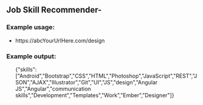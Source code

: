 <h2>Job Skill Recommender-</h2>
<h3>Example usage:</h3>
<ul>
<li>https://abcYourUrlHere.com/design</li>
</ul>
<h3>Example output:</h3>
<ul>
    {"skills":["Android","Bootstrap","CSS","HTML","Photoshop","JavaScript","REST","JSON","AJAX","Illustrator","Git","UI","JS","design","Angular JS","Angular","communication  skills","Development","Templates","Work","Ember","Designer"]}	
</ul>

